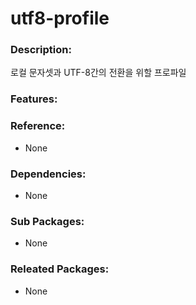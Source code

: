 # utf8-profile

### Description:

로컬 문자셋과 UTF-8간의 전환을 위할 프로파일

### Features:

### Reference:
* None

### Dependencies:
* None

### Sub Packages:
* None

### Releated Packages:
* None
